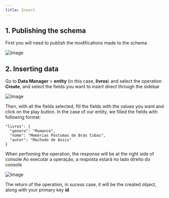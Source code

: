 ```yaml
---
title: Insert
---
```



## 1. Publishing the schema

First you will need to publish the modifications made to the schema

![Image](/images/yc-web/publishSchema.png)

## 2. Inserting data

Go to **Data Manager** > **entity** (in this case, **livros**) and select the operation **Create**, and select the fields you want to insert direct through the sidebar

![Image](/images/yc-web/insert1.png)

Then, with all the fields selected, fill the fields with the values you want and click on the play button. In the case of our entity, we filled the fields with following format:
```
"livros": {
  "genero": "Romance",
  "nome": "Memórias Póstumas de Brás Cubas",
  "autor": "Machado de Assis"
}
```

When perfoming the operation, the response will be at the right side of console
Ao executar a operação, a resposta estará no lado direito do console

![Image](/images/yc-web/insert2.png)

The return of the operation, in sucess case, it will be the created object, along with your primary key **id**